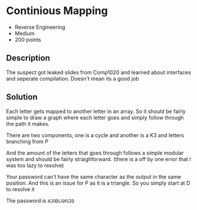 # Continious Mapping

- Reverse Engineering
- Medium
- 200 points
  
## Description

The suspect got leaked slides from Comp1020 and learned about interfaces and seperate compilation. Doesn't mean its a good job

## Solution

Each letter gets mapped to another letter in an array. So it should be fairly simple to draw a graph where each letter goes and simply follow through the path it makes. 

There are two components, one is a cycle and another is a K3 and letters branching from P 

And the amount of the letters that goes through follows a simple modular system and should be fairly straighforward. (there is a off by one error that I was too lazy to resolve)

Your password can't have the same character as the output in the same position. And this is an issue for P as it is a triangle. So you simply start at D to resolve it

The password is `AJODLGHSIQ`
